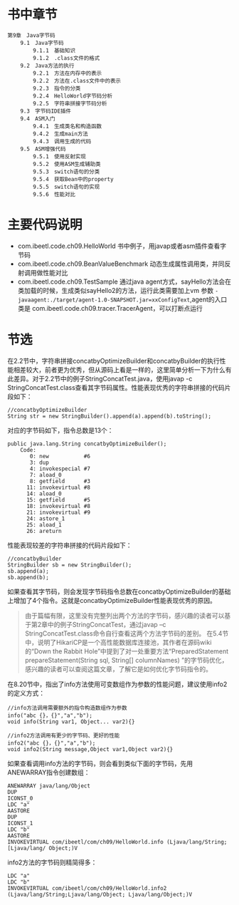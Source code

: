 
# 书中章节
```aidl	
第9章　Java字节码	
    9.1　Java字节码	
        9.1.1　基础知识	
        9.1.2　.class文件的格式	
    9.2　Java方法的执行	
        9.2.1　方法在内存中的表示	
        9.2.2　方法在.class文件中的表示	
        9.2.3　指令的分类	
        9.2.4　HelloWorld字节码分析	
        9.2.5　字符串拼接字节码分析	
    9.3　字节码IDE插件	
    9.4　ASM入门	
        9.4.1　生成类名和构造函数	
        9.4.2　生成main方法	
        9.4.3　调用生成的代码	
    9.5　ASM增强代码	
        9.5.1　使用反射实现	
        9.5.2　使用ASM生成辅助类	
        9.5.3　switch语句的分类	
        9.5.4　获取Bean中的property	
        9.5.5　switch语句的实现	
        9.5.6　性能对比	

```

# 主要代码说明

* com.ibeetl.code.ch09.HelloWorld  书中例子，用javap或者asm插件查看字节码
* com.ibeetl.code.ch09.BeanValueBenchmark  动态生成属性调用类，并同反射调用做性能对比
* com.ibeetl.code.ch09.TestSample  通过java agent方式，sayHello方法会在类加载的时候，生成类似sayHello2的方法，运行此类需要加上vm 参数 
`-javaagent:./target/agent-1.0-SNAPSHOT.jar=xxConfigText`,agent的入口类是 com.ibeetl.code.ch09.tracer.TracerAgent，可以打断点运行




# 节选

在2.2节中，字符串拼接concatbyOptimizeBuilder和concatbyBuilder的执行性能相差较大，前者更为优秀，但从源码上看是一样的，这里简单分析一下为什么有此差异。对于2.2节中的例子StringConcatTest.java，使用javap -c StringConcatTest.class查看其字节码属性。性能表现优秀的字符串拼接的代码片段如下：

```
//concatbyOptimizeBuilder
String str = new StringBuilder().append(a).append(b).toString();
```
对应的字节码如下，指令总数是13个：
```
public java.lang.String concatbyOptimizeBuilder();
    Code:
       0: new           #6     
       3: dup
       4: invokespecial #7   
       7: aload_0
       8: getfield      #3    
      11: invokevirtual #8   
      14: aload_0
      15: getfield      #5 
      18: invokevirtual #8 
      21: invokevirtual #9 
      24: astore_1
      25: aload_1
      26: areturn
```
性能表现较差的字符串拼接的代码片段如下：
```
//concatbyBuilder
StringBuilder sb = new StringBuilder();
sb.append(a);
sb.append(b);
```
如果查看其字节码，则会发现字节码指令总数在concatbyOptimizeBuilder的基础上增加了4个指令。这就是concatbyOptimizeBuilder性能表现优秀的原因。

> 由于篇幅有限，这里没有完整列出两个方法的字节码，感兴趣的读者可以基于第2章中的例子StringConcatTest，通过javap –c StringConcatTest.class命令自行查看这两个方法字节码的差别。
> 在5.4节中，说明了HikariCP是一个高性能数据库连接池，其作者在源码wiki的“Down the Rabbit Hole”中提到了对一处重要方法“PreparedStatement prepareStatement(String sql, String[] columnNames) ”的字节码优化，感兴趣的读者可以查阅这篇文章，了解它是如何优化字节码指令的。

在8.20节中，指出了info方法使用可变数组作为参数的性能问题，建议使用info2的定义方式：

```
//info方法调用需要额外的指令构造数组作为参数
info("abc {}，{}","a","b");
void info(String var1, Object... var2){}

//info2方法调用有更少的字节码、更好的性能
info2("abc {}，{}","a","b");
void info2(String message,Object var1,Object var2){}
```

如果查看调用info方法的字节码，则会看到类似下面的字节码，先用ANEWARRAY指令创建数组：
```
ANEWARRAY java/lang/Object
DUP
ICONST_0
LDC "a"
AASTORE
DUP
ICONST_1
LDC "b"
AASTORE
INVOKEVIRTUAL com/ibeetl/com/ch09/HelloWorld.info (Ljava/lang/String;[Ljava/lang/ Object;)V
```
info2方法的字节码则精简得多：

```
LDC "a"
LDC "b"
INVOKEVIRTUAL com/ibeetl/com/ch09/HelloWorld.info2 (Ljava/lang/String;Ljava/lang/Object; Ljava/lang/Object;)V
```